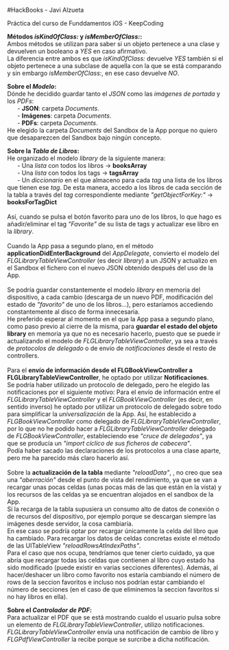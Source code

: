 #HackBooks - Javi Alzueta

Práctica del curso de Funddamentos iOS - KeepCoding

**Métodos *isKindOfClass:* y *isMemberOfClass:*:**<br/>
Ambos métodos se utilizan para saber si un objeto pertenece a una clase y devuelven un booleano a *YES* en caso afirmativo.<br/>
La diferencia entre ambos es que *isKindOfClass:* devuelve *YES* también si el objeto pertenece a una subclase de aquella con la que se está comparando y sin embargo *isMemberOfClass:*, en ese caso devuelve *NO*.

**Sobre el *Modelo*:**<br/>
Dónde he decidido guardar tanto el *JSON* como las *imágenes de portada* y los *PDFs*:<br/>
&nbsp;&nbsp;&nbsp;&nbsp;&nbsp;&nbsp;- **JSON**: carpeta *Documents*.<br/>
&nbsp;&nbsp;&nbsp;&nbsp;&nbsp;&nbsp;- **Imágenes**: carpeta *Documents*.<br/>
&nbsp;&nbsp;&nbsp;&nbsp;&nbsp;&nbsp;- **PDFs**: carpeta *Documents*.<br/>
He elegido la carpeta *Documents* del Sandbox de la App porque no quiero que desaparezcen del Sandbox bajo ningún concepto. 

**Sobre la *Tabla de Libros*:**<br/>
He organizado el modelo *library* de la siguiente manera:<br/>
&nbsp;&nbsp;&nbsp;&nbsp;&nbsp;&nbsp;- Una *lista* con todos los libros -> **booksArray**<br/>
&nbsp;&nbsp;&nbsp;&nbsp;&nbsp;&nbsp;- Una *lista* con todos los tags -> **tagsArray**<br/>
&nbsp;&nbsp;&nbsp;&nbsp;&nbsp;&nbsp;- Un *diccionario* en el que almaceno para cada *tag* una lista de los libros que tienen ese *tag*. De esta manera, accedo a los libros de cada sección de la tabla a través del *tag* correspondiente mediante *"getObjectForKey:"* -> **booksForTagDict**<br/>
<br/>
Así, cuando se pulsa el botón favorito para uno de los libros, lo que hago es añadir/eliminar el tag *"Favorite"* de su lista de tags y actualizar ese libro en la *library*.<br/>
<br/>
Cuando la App pasa a segundo plano, en el método **applicationDidEnterBackground** del *AppDelegate*, convierto el modelo del *FLGLibraryTableViewController* (es decir *library*) a un JSON y actualizo en el Sandbox el fichero con el nuevo JSON obtenido después del uso de la App.<br/>
<br/>
Se podría guardar constantemente el modelo *library* en memoria del dispositivo, a cada cambio (descarga de un nuevo PDF, modificación del estado de *"favorito"* de uno de los libros...), pero estaríamos accediendo constantemente al disco de forma innecesaria. <br/>
He preferido esperar al momento en el que la App pasa a segundo plano, como paso previo al cierre de la misma, para **guardar el estado del objeto library** en memoria ya que no es necesario hacerlo, puesto que se puede ir actualizando el modelo de *FLGLibraryTableViewController*, ya sea a través de *protocolos de delegado* o de envío de *notificaciones* desde el resto de controllers.<br/>
<br/>
Para el **envío de información desde el FLGBookViewController a FLGLibraryTableViewController**, he optado por utilizar **Notificaciones**.<br/>
Se podría haber utilizado un protocolo de delegado, pero he elegido las notificaciones por el siguiente motivo: Para el envío de información entre el *FLGLibraryTableViewController* y el *FLGBookViewController* (es decir, en sentido inverso) he optado por utilizar un protocolo de delegado sobre todo para simplificar la *universalización* de la App. Así, he establecido a *FLGBookViewController* como delegado de *FLGLibraryTableViewController*, por lo que no he podido hacer a *FLGLibraryTableViewController* delegado de *FLGBookViewController*, estableciendo ese *"cruce de delegados"*, ya que se producía un *"import cíclico de sus ficheros de cabecera"*.<br/>
Podía haber sacado las declaraciones de los protocolos a una clase aparte, pero me ha parecido más claro hacerlo así.<br/>
<br/>
Sobre la **actualización de la tabla** mediante *"reloadData"*, , no creo que sea una *"aberración"* desde el punto de vista del rendimiento, ya que se van a recargar unas pocas celdas (unas pocas más de las que están en la vista) y los recursos de las celdas ya se encuentran alojados en el sandbox de la App.<br/>
Si la recarga de la tabla supusiera un consumo alto de datos de conexión o de recursos del dispositivo, por ejemplo porque se descargan siempre las imágenes desde servidor, la cosa cambiaría.</br>
En ese caso se podría optar por recargar únicamente la celda del libro que ha cambiado. Para recargar los datos de celdas concretas existe el método de las UITableView *"reloadRowsAtIndexPaths"*.<br/>
Para el caso que nos ocupa, tendríamos que tener cierto cuidado, ya que abría que recargar todas las celdas que contienen al libro cuyo estado ha sido modificado (puede existir en varias secciones diferentes). Además, al hacer/deshacer un libro como favorito nos estaría cambiando el número de rows de la seccion favoritos e incluso nos podrían estar cambiando el número de secciones (en el caso de que eliminemos la seccion favoritos si no hay libros en ella).

**Sobre el *Controlador de PDF*:**<br/>
Para actualizar el PDF que se está mostrando cualdo el usuario pulsa sobre un elemento de *FLGLibraryTableViewController*, utilizo notificaciones. *FLGLibraryTableViewController* envía una notificación de cambio de libro y *FLGPdfViewController* la recibe porque se surcribe a dicha notificación.



